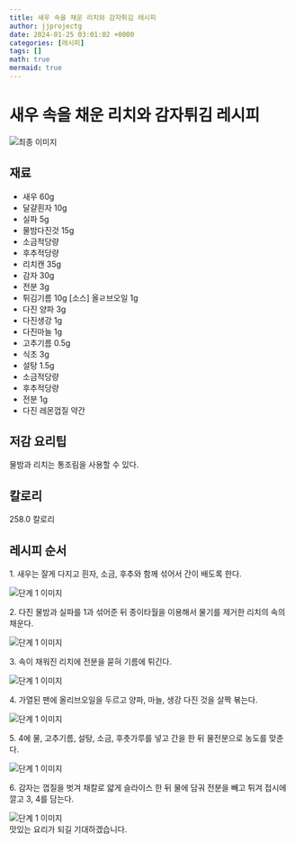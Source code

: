 ```yaml
---
title: 새우 속을 채운 리치와 감자튀김 레시피
author: jjprojectg
date: 2024-01-25 03:01:02 +0000
categories: [레시피]
tags: []
math: true
mermaid: true
---
```

<meta name="og:type" content="website"/>
<meta charset="UTF-8"/>
<div class="header">
  <h1>새우 속을 채운 리치와 감자튀김 레시피</h1>
</div>

<div class="container my-4">
  <div class="row">
    <div class="col-12 col-md-6">
      <div class="recipe-image">
        <img src="http://www.foodsafetykorea.go.kr/uploadimg/20141117/20141117053700_1416213420967.jpg" class="step-image" alt="최종 이미지"/>
      </div>
    </div>
    <div class="col-12 col-md-6">
      <div class="ingredients">
        <h2>재료</h2>
        <ul class="card">
          <li> 새우 60g </li>
          <li>  달걀흰자 10g </li>
          <li>  실파 5g </li>
          <li>  물밤다진것 15g </li>
          <li>  소금적당량 </li>
          <li>  후추적당량 </li>
          <li>  리치캔 35g </li>
          <li>  감자 30g </li>
          <li>  전분 3g </li>
          <li>  튀김기름 10g [소스] 올ㄹ브오일 1g </li>
          <li>  다진 양파 3g </li>
          <li>  다진생강 1g </li>
          <li>  다진마늘 1g </li>
          <li>  고추기름 0.5g </li>
          <li>  식초 3g </li>
          <li>  설탕 1.5g </li>
          <li>  소금적당량 </li>
          <li>  후추적당량 </li>
          <li>  전분 1g </li>
          <li>  다진 레몬껍질 약간 </li>
</ul>
      </div>
    </div>
    <div class="col-12 col-md-6">
      <div class="ingredients">
        <h2>저감 요리팁</h2>
        <div class="card"> 
          <p>
            물밤과 리치는 통조림을 사용할 수 있다.
          </p>
        </div>
      </div>
      <div class="ingredients">
        <h2>칼로리</h2>
        <div class="card"> 
          <p>
            258.0 칼로리
          </p>
        </div>
      </div>
    </div>
  </div>

  <h2 class="my-4">레시피 순서</h2>
  <div class="card recipe-card">
    <div class="card-body recipe-step">
      <p class="card-text step-description">1. 새우는 잘게 다지고 흰자, 소금, 후추와 함께 섞어서 간이 배도록 한다.</p>
      <img src="http://www.foodsafetykorea.go.kr/uploadimg/cook/969-1.jpg" alt="단계 1 이미지" class="step-image"/>
    </div>
  </div>
  <div class="card recipe-card">
    <div class="card-body recipe-step">
      <p class="card-text step-description">2. 다진 물밤과 실파를 1과 섞어준 뒤 종이타월을 이용해서 물기를 제거한 리치의 속의 채운다.</p>
      <img src="http://www.foodsafetykorea.go.kr/uploadimg/cook/969-2.jpg" alt="단계 1 이미지" class="step-image"/>
    </div>
  </div>
  <div class="card recipe-card">
    <div class="card-body recipe-step">
      <p class="card-text step-description">3. 속이 채워진 리치에 전분을 묻혀 기름에 튀긴다.</p>
      <img src="http://www.foodsafetykorea.go.kr/uploadimg/cook/969-3.jpg" alt="단계 1 이미지" class="step-image"/>
    </div>
  </div>
  <div class="card recipe-card">
    <div class="card-body recipe-step">
      <p class="card-text step-description">4. 가열된 팬에 올리브오일을 두르고 양파, 마늘, 생강 다진 것을 살짝 볶는다.</p>
      <img src="http://www.foodsafetykorea.go.kr/uploadimg/cook/969-4.jpg" alt="단계 1 이미지" class="step-image"/>
    </div>
  </div>
  <div class="card recipe-card">
    <div class="card-body recipe-step">
      <p class="card-text step-description">5. 4에 물, 고추기름, 설탕, 소금, 후춧가루를 넣고 간을 한 뒤 물전분으로 농도를 맞춘다.</p>
      <img src="http://www.foodsafetykorea.go.kr/uploadimg/cook/969-5.jpg" alt="단계 1 이미지" class="step-image"/>
    </div>
  </div>
  <div class="card recipe-card">
    <div class="card-body recipe-step">
      <p class="card-text step-description">6. 감자는 껍질을 벗겨 채칼로 얇게 슬라이스 한 뒤 물에 담궈 전분을 빼고 튀겨 접시에 깔고 3, 4를 담는다.</p>
      <img src="http://www.foodsafetykorea.go.kr/uploadimg/cook/969-6.jpg" alt="단계 1 이미지" class="step-image"/>
    </div>
  </div>

</div>
맛있는 요리가 되길 기대하겠습니다.
